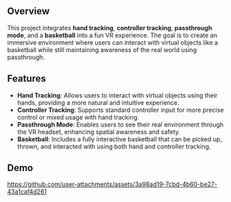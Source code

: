 ## Overview
This project integrates **hand tracking**, **controller tracking**, **passthrough mode**, and a **basketball** into a fun VR experience. The goal is to create an immersive environment where users can interact with virtual objects like a basketball while still maintaining awareness of the real world using passthrough.

## Features
- **Hand Tracking**: Allows users to interact with virtual objects using their hands, providing a more natural and intuitive experience.
- **Controller Tracking**: Supports standard controller input for more precise control or mixed usage with hand tracking.
- **Passthrough Mode**: Enables users to see their real environment through the VR headset, enhancing spatial awareness and safety.
- **Basketball**: Includes a fully interactive basketball that can be picked up, thrown, and interacted with using both hand and controller tracking.

## Demo
https://github.com/user-attachments/assets/3a98ad19-7cbd-4b60-be27-43a1caf4d261

